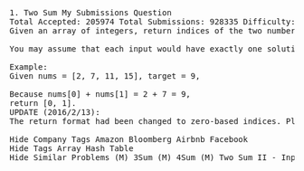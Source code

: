 <pre>
1. Two Sum My Submissions Question
Total Accepted: 205974 Total Submissions: 928335 Difficulty: Easy
Given an array of integers, return indices of the two numbers such that they add up to a specific target.

You may assume that each input would have exactly one solution.

Example:
Given nums = [2, 7, 11, 15], target = 9,

Because nums[0] + nums[1] = 2 + 7 = 9,
return [0, 1].
UPDATE (2016/2/13):
The return format had been changed to zero-based indices. Please read the above updated description carefully.

Hide Company Tags Amazon Bloomberg Airbnb Facebook
Hide Tags Array Hash Table
Hide Similar Problems (M) 3Sum (M) 4Sum (M) Two Sum II - Input array is sorted (E) Two Sum III - Data structure design

</pre>
